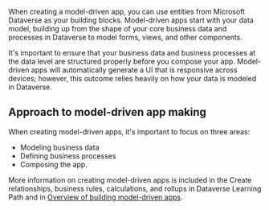 When creating a model-driven app, you can use entities from Microsoft Dataverse
as your building blocks. Model-driven apps start with your
data model, building up from the shape of your core business data and
processes in Dataverse to model forms, views, and other
components. 

It's important to ensure that your business data and business 
processes at the data level are structured properly before you 
compose your app. Model-driven apps will automatically generate a
UI that is responsive across devices; however, this outcome 
relies heavily on how your data is modeled in Dataverse.

## Approach to model-driven app making

When creating model-driven apps, it's important to focus on three areas:

- Modeling business data
- Defining business processes
- Composing the app.

More information on creating model-driven apps is included in the Create relationships, business rules, calculations, and rollups in Dataverse Learning Path and in [Overview of building model-driven apps](https://docs.microsoft.com/powerapps/maker/model-driven-apps/model-driven-app-overview).
